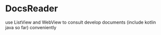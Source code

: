 # DocsReader
use ListView and WebView to consult develop documents (include kotlin java so far) conveniently
